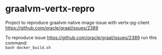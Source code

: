 # graalvm-vertx-repro
Project to reproduce graalvm native image issue with vertx-pg-client https://github.com/oracle/graal/issues/2389

To reproduce issue https://github.com/oracle/graal/issues/2389 run this command:  
`bash docker_build.sh`
